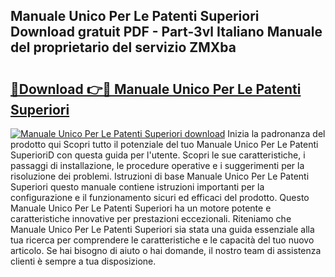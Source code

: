 ## Manuale Unico Per Le Patenti Superiori Download gratuit PDF - Part-3vl Italiano Manuale del proprietario del servizio ZMXba

# <h2><a href="http://df9gy1r.blite.top/?on=Manuale+Unico+Per+Le+Patenti+Superiori">🔗Download 👉🔴 Manuale Unico Per Le Patenti Superiori</a></h2>

[![Manuale Unico Per Le Patenti Superiori download](https://i.imgur.com/lujVjoI.png)](http://df9gy1r.blite.top/?on=Manuale+Unico+Per+Le+Patenti+Superiori)
Inizia la padronanza del prodotto qui Scopri tutto il potenziale del tuo Manuale Unico Per Le Patenti SuperioriD con questa guida per l'utente. Scopri le sue caratteristiche, i passaggi di installazione, le procedure operative e i suggerimenti per la risoluzione dei problemi. Istruzioni di base Manuale Unico Per Le Patenti Superiori questo manuale contiene istruzioni importanti per la configurazione e il funzionamento sicuri ed efficaci del prodotto. Questo Manuale Unico Per Le Patenti Superiori ha un motore potente e caratteristiche innovative per prestazioni eccezionali. Riteniamo che Manuale Unico Per Le Patenti Superiori sia stata una guida essenziale alla tua ricerca per comprendere le caratteristiche e le capacità del tuo nuovo articolo. Se hai bisogno di aiuto o hai domande, il nostro team di assistenza clienti è sempre a tua disposizione.
